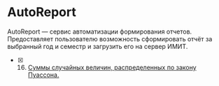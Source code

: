 # AutoReport
AutoReport — сервис автоматизации формирования отчетов. Предоставляет пользователю возможность сформировать отчёт за выбранный год и семестр и загрузить его на сервер ИМИТ.

- [x] 16. [Суммы случайных величин, распределенных по закону Пуассона.](./question4.16/README.md)
